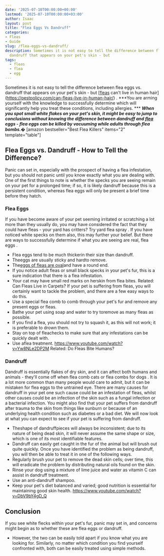 ```yaml
---
date: '2025-07-10T00:00:00+00:00'
lastmod: '2025-07-10T00:00:00+03:00'
author: Isaac
layout: post
title: "Flea Eggs Vs Dandruff"
categories:
- Fleas
- Guide
slug: /flea-eggs-vs-dandruff/
description: Sometimes it is not easy to tell the difference between flea eggs vs.
  dandruff that appears on your pet's skin - but
tags: 
  - fleas
  - flea
  - egg
---
```

Sometimes it is not easy to tell the difference between flea eggs vs. dandruff that appears on your pet's skin - but
[[fleas](/posts/how-long-do-flea-eggs-take-to-hatch/) can't live in human hair](https://pestpolicy.com/can-fleas-live-in-human-hair/)
.
***You are arming yourself with the knowledge to successfully determine which will significantly help you treat these conditions, including allergies. ***
***When you spot small white flakes on your pet's skin, it might be easy to jump to conclusions without knowing the difference between dandruff and [flea](/posts/what-do-flea-eggs-look-like/) eggs - flea eggs can be killed by vacuuming while adults through flea bombs.�***
[amazon bestseller="Best Flea Killers" items="2" template="table"]
## Flea Eggs vs. Dandruff - How to Tell the Difference?
Panic can set in, especially with the prospect of having a flea infestation, but you should not panic until you know exactly what you are dealing with.
One of the first things to note is whether the specks you are seeing remain on your pet for a prolonged time; if so, it is likely dandruff because this is a persistent condition, whereas flea eggs will only be present a brief time before they hatch.
### Flea Eggs
If you have become aware of your pet seeming irritated or scratching a lot more than they usually do, you may have considered the fact that they could have fleas - your yard has critters? Try
yard flea spray
.
If you have noticed white specks on them also, this may further your belief. But there are ways to successfully determine if what you are seeing are real,
flea eggs
.
- Flea eggs tend to be much thickerin their size than dandruff.
- Theeggs are usually sticky and hardto remove.
- The[eggs of fleas are oval](https://pestpolicy.com/what-do-flea-eggs-look-like/)and have a round end.
- If you notice adult fleas or small black specks in your pet's fur, this is a sure indication that there is a flea infestation.
- Your cat may have small red marks on herskin from flea bites.
Related:
Can Fleas Live in Carpets?
If your pet is suffering from fleas, you will certainly want to tackle the problem, and there are a few easy ways to do this.
- Use a special flea comb to comb through your pet's fur and remove any present eggs or fleas.
- Bathe your pet using soap and water to try toremove as many fleas as possible.
- If you find a flea, you should not try to squash it, as this will not work; it is preferable to drown them.
- Stay on top of fleachecks to make sure that any infestations can be quickly dealt with.
- Use aflea treatment.
https://www.youtube.com/watch?v=Yw8NLe2DP2M
Related:
Do Fleas Bite Humans?
### Dandruff
Dandruff is essentially flakes of dry skin, and it can affect both humans and animals - they'll come off when
flea comb cats
or
flea combs for dogs
. It is a lot more common than many people would care to admit, but it can be mistaken for flea eggs to the untrained eye.
There are many causes for dandruff in your pet one such cause could be an infestation of fleas, whilst other causes could be an infection of the skin such as a fungal infection or a bacterial infection.
You might also find that your pet suffers from dandruff after trauma to the skin from things like sunburn or because of an underlying health condition such as diabetes or a bad diet.
We will now look at what you can expect to see if your pet is suffering from dandruff.
- Theshape of dandruffpieces will always be inconsistent; due to its nature of being dead skin, it will never assume the same shape or size, which is one of its most identifiable features.
- Dandruff can easily get caught in the fur of the animal but will brush out quite quickly.
Once you have identified the problem as being dandruff, you will then be able to treat it in one of the following ways.
- Regularly brush your pet to remove the dead skin cells; over time, this will eradicate the problem by distributing natural oils found on the skin.
- Rinse your dog using a mixture of lime juice and water as vitamin C can assist in dandruff treatment.
- Use an anti-dandruff shampoo.
- Keep your pet's diet balanced and varied; good nutrition is essential for maintaining good skin health.
https://www.youtube.com/watch?v=DbV9bY4gD_Q
## Conclusion
If you see white flecks within your pet's fur, panic may set in, and concerns might begin as to whether these are flea eggs or dandruff.
- However, the two can be easily told apart if you know what you are looking for.
Similarly, no matter which condition you find yourself confronted with, both can be easily treated using simple methods.
